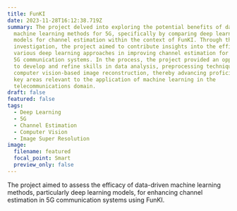 ```yaml
---
title: FunKI
date: 2023-11-28T16:12:38.719Z
summary: The project delved into exploring the potential benefits of data-driven
  machine learning methods for 5G, specifically by comparing deep learning
  models for channel estimation within the context of FunKI. Through this
  investigation, the project aimed to contribute insights into the efficacy of
  various deep learning approaches in improving channel estimation for enhanced
  5G communication systems. In the process, the project provided an opportunity
  to develop and refine skills in data analysis, preprocessing techniques, and
  computer vision-based image reconstruction, thereby advancing proficiency in
  key areas relevant to the application of machine learning in the
  telecommunications domain.
draft: false
featured: false
tags:
  - Deep Learning
  - 5G
  - Channel Estimation
  - Computer Vision
  - Image Super Resolution
image:
  filename: featured
  focal_point: Smart
  preview_only: false
---
```

The project aimed to assess the efficacy of data-driven machine learning methods, particularly deep learning models, for enhancing channel estimation in 5G communication systems using FunKI.